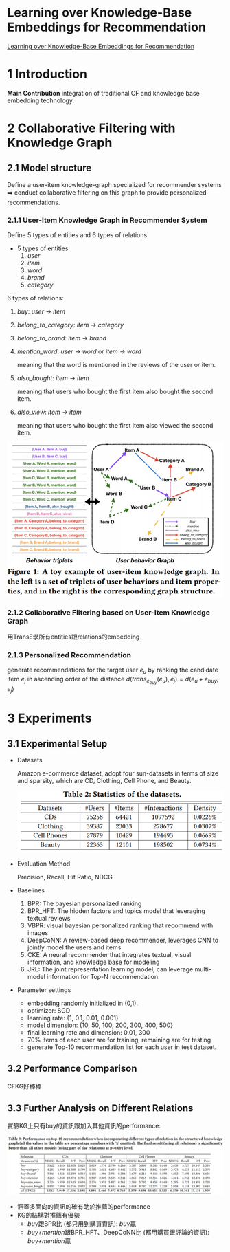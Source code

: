 # Learning over Knowledge-Base Embeddings for Recommendation

[Learning over Knowledge-Base Embeddings for Recommendation](https://arxiv.org/pdf/1803.06540.pdf)

# 1 Introduction

**Main Contribution**
integration of traditional CF and knowledge base embedding technology.

# 2 Collaborative Filtering with Knowledge Graph

## 2.1 Model structure

Define a user-item knowledge-graph specialized for recommender systems
➡️ conduct collaborative filtering on this graph to provide personalized recommendations.

### 2.1.1 User-Item Knowledge Graph in Recommender System

Define 5 types of entities and 6 types of relations

- 5 types of entities:
    1. *user* 
    2. *item*
    3. *word*
    4. *brand*
    5. *category*

6 types of relations:

1. *buy*: *user → item*
2. *belong_to_category*: *item → category*
3. *belong_to_brand*: *item → brand*
4. *mention_word*: *user → word* or *item → word*

    meaning that the word is mentioned in the reviews of the user or item.

5. *also_bought*: *item → item*

    meaning that users who bought the first item also bought the second item.

6. *also_view*: *item → item*

    meaning that users who bought the first item also viewed the second item.

![imgs/Untitled.png](imgs/Untitled.png)

### 2.1.2 Collaborative Filtering based on User-Item Knowledge Graph

用TransE學所有entities跟relations的embedding

### 2.1.3 Personalized Recommendation

generate recommendations for the target user $e_u$ by ranking the candidate item $e_j$ in ascending order of the distance $d(trans_{e_{buy}}(e_u), e_j) = d(e_u+e_{buy}, e_j)$

# 3 Experiments

## 3.1 Experimental Setup

- Datasets

    Amazon e-commerce dataset, adopt four sun-datasets in terms of size and sparsity, which are CD, Clothing, Cell Phone, and Beauty.

    ![imgs/Untitled%201.png](imgs/Untitled%201.png)

- Evaluation Method

    Precision, Recall, Hit Ratio, NDCG

- Baselines
    1. BPR: The bayesian personalized ranking
    2. BPR_HFT: The hidden factors and topics model that leveraging textual reviews
    3. VBPR: visual bayesian personalized ranking that recommend with images
    4. DeepCoNN: A review-based deep recommender, leverages CNN to jointly model the users and items
    5. CKE: A neural recommender that integrates textual, visual information, and knowledge base for modeling
    6. JRL: The joint representation learning model, can leverage multi-model information for Top-N recommendation.
- Parameter settings
    - embedding randomly initialized in (0,1).
    - optimizer: SGD
    - learning rate: {1, 0.1, 0.01, 0.001}
    - model dimension: {10, 50, 100, 200, 300, 400, 500}
    - final learning rate and dimension: 0.01, 300
    - 70% items of each user are for training, remaining are for testing
    - generate Top-10 recommendation list for each user in test dataset.

## 3.2 Performance Comparison

CFKG好棒棒

## 3.3 Further Analysis on Different Relations

實驗KG上只有buy的資訊跟加入其他資訊的performance:

![imgs/Untitled%202.png](imgs/Untitled%202.png)

- 涵蓋多面向的資訊的確有助於推薦的performance
- KG的結構對推薦有優勢
    - *buy*跟BPR比 (都只用到購買資訊): *buy*贏
    - *buy+mention*跟BPR_HFT、DeepCoNN比 (都用購買跟評論的資訊): *buy+mention*贏
